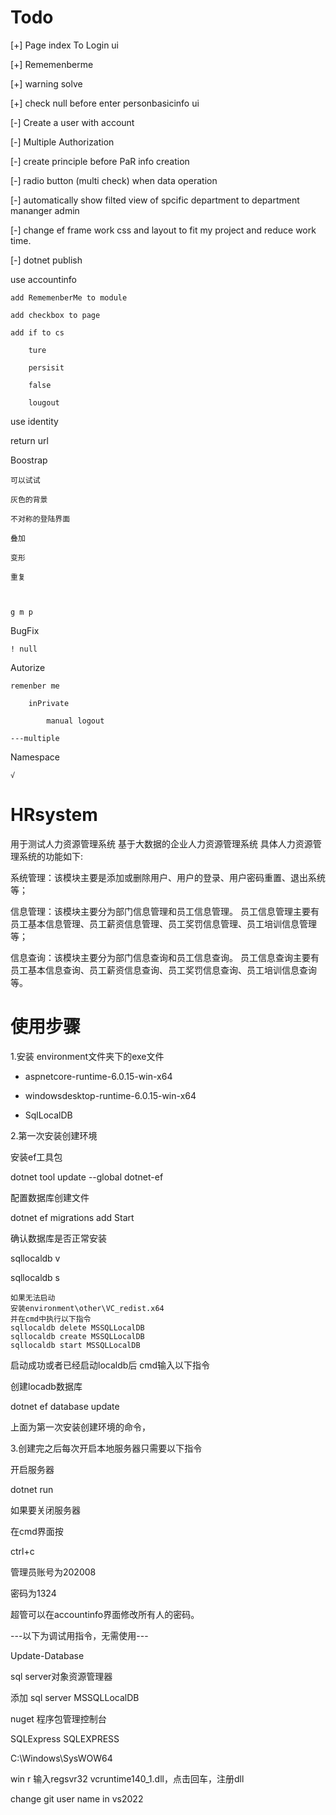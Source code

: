 # Todo

[+] Page index To Login ui

[+] Rememenberme

[+] warning solve

[+] check null before enter personbasicinfo ui

[-] Create a user with account

[-] Multiple Authorization

[-] create principle before PaR info creation

[-] radio button (multi check) when data operation

[-] automatically show filted view of spcific department to department mananger admin

[-] change ef frame work css and layout to fit my project and reduce work time.

[-] dotnet publish

use accountinfo

	add RememenberMe to module

	add checkbox to page

	add if to cs

		ture

		persisit

		false

		lougout

use identity
	
return url


Boostrap
	
	可以试试
	
	灰色的背景

	不对称的登陆界面

	叠加

	变形

	重复



	g m p

BugFix

	! null


Autorize

	remenber me
		
		inPrivate

			manual logout

	---multiple

Namespace
	
	√



# HRsystem
用于测试人力资源管理系统
基于大数据的企业人力资源管理系统
  具体人力资源管理系统的功能如下:
  
  系统管理：该模块主要是添加或删除用户、用户的登录、用户密码重置、退出系统等；
  
  信息管理：该模块主要分为部门信息管理和员工信息管理。
  员工信息管理主要有员工基本信息管理、员工薪资信息管理、员工奖罚信息管理、员工培训信息管理等；
  
  信息查询：该模块主要分为部门信息查询和员工信息查询。
  员工信息查询主要有员工基本信息查询、员工薪资信息查询、员工奖罚信息查询、员工培训信息查询等。



# 使用步骤

1.安装 environment文件夹下的exe文件

- aspnetcore-runtime-6.0.15-win-x64

- windowsdesktop-runtime-6.0.15-win-x64

- SqlLocalDB


2.第一次安装创建环境

安装ef工具包

dotnet tool update --global dotnet-ef

配置数据库创建文件

dotnet ef migrations add Start

确认数据库是否正常安装

sqllocaldb v

sqllocaldb s


	如果无法启动
	安装environment\other\VC_redist.x64
	并在cmd中执行以下指令
	sqllocaldb delete MSSQLLocalDB
	sqllocaldb create MSSQLLocalDB
	sqllocaldb start MSSQLLocalDB

启动成功或者已经启动localdb后 cmd输入以下指令

创建locadb数据库

dotnet ef database update

上面为第一次安装创建环境的命令，

3.创建完之后每次开启本地服务器只需要以下指令

开启服务器

dotnet run

如果要关闭服务器

在cmd界面按

ctrl+c

管理员账号为202008

密码为1324

超管可以在accountinfo界面修改所有人的密码。

---以下为调试用指令，无需使用---

Update-Database

sql server对象资源管理器

添加 sql server MSSQLLocalDB

nuget 程序包管理控制台 

SQLExpress
SQLEXPRESS

C:\Windows\SysWOW64

win r
输入regsvr32 vcruntime140_1.dll，点击回车，注册dll

change git user name in vs2022